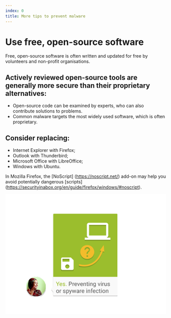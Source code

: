 ```yaml
---
index: 0
title: More tips to prevent malware
---
```

#  Use free, open-source software

Free, open-source software is often written and updated for free by volunteers and non-profit organisations. 

## Actively reviewed open-source tools are generally more secure than their proprietary alternatives:

* 	Open-source code can be examined by experts, who can also contribute solutions to problems.
* 	Common malware targets the most widely used software, which is often proprietary. 

## Consider replacing: 

* 	Internet Explorer with Firefox;
* 	Outlook with Thunderbird;
* 	Microsoft Office with LibreOffice; 
* 	Windows with Ubuntu.

In Mozilla Firefox, the [NoScript] (https://noscript.net/) add-on may help you avoid potentially dangerous [scripts] (https://securityinabox.org/en/guide/firefox/windows/#noscript). 
   
![image](malware_adv2.png)